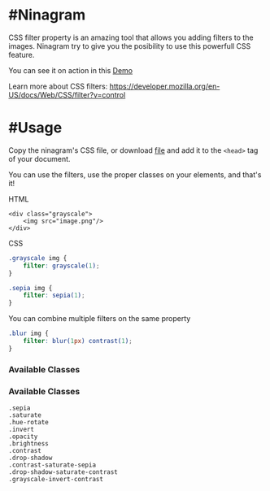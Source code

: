 #Ninagram
==========
CSS filter property is an amazing tool that allows you adding filters to the images. Ninagram try to give you the posibility to use this powerfull CSS feature.

You can see it on action in this [Demo](https://ninaiskel.github.io/Ninagram/)

Learn more about CSS filters:
https://developer.mozilla.org/en-US/docs/Web/CSS/filter?v=control

#Usage
==========
Copy the ninagram's CSS file, or download [file](https://github.com/ninaiskel/Ninagram/blob/master/app/css/ninagram.css)  and add it to the `<head>` tag of your document.

You can use the filters, use the proper classes on your elements, and that's it!

HTML
```
<div class="grayscale">
    <img src="image.png"/>
</div>
```

CSS

```css
.grayscale img {
    filter: grayscale(1);
}

.sepia img {
    filter: sepia(1);
}
```

You can combine multiple filters on the same property
```css
.blur img {
    filter: blur(1px) contrast(1);
}
```

### Available Classes

### Available Classes
```.grayscale
.sepia
.saturate
.hue-rotate
.invert
.opacity
.brightness
.contrast
.drop-shadow
.contrast-saturate-sepia
.drop-shadow-saturate-contrast
.grayscale-invert-contrast
```
